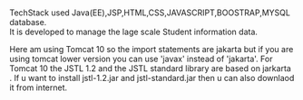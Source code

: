 # 
TechStack used Java(EE),JSP,HTML,CSS,JAVASCRIPT,BOOSTRAP,MYSQL database.
<br>
It is developed to manage the lage scale Student information data.

Here am using Tomcat 10 so the import statements are jakarta but if you are using tomcat lower version you can use 'javax' instead of 'jakarta'.
For Tomcat 10 the JSTL 1.2 and the JSTL standard library are based on jarkarta . If u want to install jstl-1.2.jar and jstl-standard.jar then u can also downlaod it from internet.
